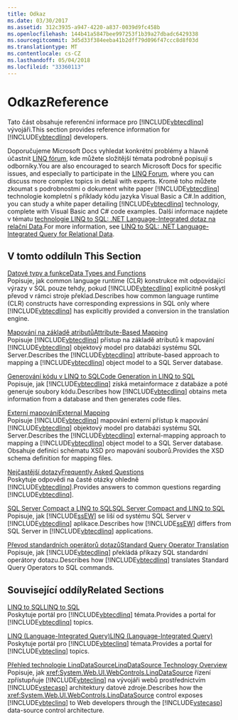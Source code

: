 ```yaml
---
title: Odkaz
ms.date: 03/30/2017
ms.assetid: 312c3935-a947-4220-a837-0039d9fc458b
ms.openlocfilehash: 144b41a5847bee997253f1b39a27dbadc6429338
ms.sourcegitcommit: 3d5d33f384eeba41b2dff79d096f47ccc8d8f03d
ms.translationtype: MT
ms.contentlocale: cs-CZ
ms.lasthandoff: 05/04/2018
ms.locfileid: "33360113"
---
```

# <a name="reference"></a><span data-ttu-id="7b83d-102">Odkaz</span><span class="sxs-lookup"><span data-stu-id="7b83d-102">Reference</span></span>
<span data-ttu-id="7b83d-103">Tato část obsahuje referenční informace pro [!INCLUDE[vbtecdlinq](../../../../../../includes/vbtecdlinq-md.md)] vývojáři.</span><span class="sxs-lookup"><span data-stu-id="7b83d-103">This section provides reference information for [!INCLUDE[vbtecdlinq](../../../../../../includes/vbtecdlinq-md.md)] developers.</span></span>  
  
 <span data-ttu-id="7b83d-104">Doporučujeme Microsoft Docs vyhledat konkrétní problémy a hlavně účastnit [LINQ fórum](http://go.microsoft.com/fwlink/?LinkId=76488), kde můžete složitější témata podrobně popisují s odborníky.</span><span class="sxs-lookup"><span data-stu-id="7b83d-104">You are also encouraged to search Microsoft Docs for specific issues, and especially to participate in the [LINQ Forum](http://go.microsoft.com/fwlink/?LinkId=76488), where you can discuss more complex topics in detail with experts.</span></span> <span data-ttu-id="7b83d-105">Kromě toho můžete zkoumat s podrobnostmi o dokument white paper [!INCLUDE[vbtecdlinq](../../../../../../includes/vbtecdlinq-md.md)] technologie kompletní s příklady kódu jazyka Visual Basic a C#.</span><span class="sxs-lookup"><span data-stu-id="7b83d-105">In addition, you can study a white paper detailing [!INCLUDE[vbtecdlinq](../../../../../../includes/vbtecdlinq-md.md)] technology, complete with Visual Basic and C# code examples.</span></span> <span data-ttu-id="7b83d-106">Další informace najdete v tématu [technologie LINQ to SQL: .NET Language-Integrated dotaz na relační Data](http://go.microsoft.com/fwlink/?LinkId=93205).</span><span class="sxs-lookup"><span data-stu-id="7b83d-106">For more information, see [LINQ to SQL: .NET Language-Integrated Query for Relational Data](http://go.microsoft.com/fwlink/?LinkId=93205).</span></span>  
  
## <a name="in-this-section"></a><span data-ttu-id="7b83d-107">V tomto oddílu</span><span class="sxs-lookup"><span data-stu-id="7b83d-107">In This Section</span></span>  
 [<span data-ttu-id="7b83d-108">Datové typy a funkce</span><span class="sxs-lookup"><span data-stu-id="7b83d-108">Data Types and Functions</span></span>](../../../../../../docs/framework/data/adonet/sql/linq/data-types-and-functions.md)  
 <span data-ttu-id="7b83d-109">Popisuje, jak common language runtime (CLR) konstrukce mít odpovídající výrazy v SQL pouze tehdy, pokud [!INCLUDE[vbtecdlinq](../../../../../../includes/vbtecdlinq-md.md)] explicitně poskytl převod v rámci stroje překlad.</span><span class="sxs-lookup"><span data-stu-id="7b83d-109">Describes how common language runtime (CLR) constructs have corresponding expressions in SQL only where [!INCLUDE[vbtecdlinq](../../../../../../includes/vbtecdlinq-md.md)] has explicitly provided a conversion in the translation engine.</span></span>  
  
 [<span data-ttu-id="7b83d-110">Mapování na základě atributů</span><span class="sxs-lookup"><span data-stu-id="7b83d-110">Attribute-Based Mapping</span></span>](../../../../../../docs/framework/data/adonet/sql/linq/attribute-based-mapping.md)  
 <span data-ttu-id="7b83d-111">Popisuje [!INCLUDE[vbtecdlinq](../../../../../../includes/vbtecdlinq-md.md)] přístup na základě atributů k mapování [!INCLUDE[vbtecdlinq](../../../../../../includes/vbtecdlinq-md.md)] objektový model pro databázi systému SQL Server.</span><span class="sxs-lookup"><span data-stu-id="7b83d-111">Describes the [!INCLUDE[vbtecdlinq](../../../../../../includes/vbtecdlinq-md.md)] attribute-based approach to mapping a [!INCLUDE[vbtecdlinq](../../../../../../includes/vbtecdlinq-md.md)] object model to a SQL Server database.</span></span>  
  
 [<span data-ttu-id="7b83d-112">Generování kódu v LINQ to SQL</span><span class="sxs-lookup"><span data-stu-id="7b83d-112">Code Generation in LINQ to SQL</span></span>](../../../../../../docs/framework/data/adonet/sql/linq/code-generation-in-linq-to-sql.md)  
 <span data-ttu-id="7b83d-113">Popisuje, jak [!INCLUDE[vbtecdlinq](../../../../../../includes/vbtecdlinq-md.md)] získá metainformace z databáze a poté generuje soubory kódu.</span><span class="sxs-lookup"><span data-stu-id="7b83d-113">Describes how [!INCLUDE[vbtecdlinq](../../../../../../includes/vbtecdlinq-md.md)] obtains meta information from a database and then generates code files.</span></span>  
  
 [<span data-ttu-id="7b83d-114">Externí mapování</span><span class="sxs-lookup"><span data-stu-id="7b83d-114">External Mapping</span></span>](../../../../../../docs/framework/data/adonet/sql/linq/external-mapping.md)  
 <span data-ttu-id="7b83d-115">Popisuje [!INCLUDE[vbtecdlinq](../../../../../../includes/vbtecdlinq-md.md)] mapování externí přístup k mapování [!INCLUDE[vbtecdlinq](../../../../../../includes/vbtecdlinq-md.md)] objektový model pro databázi systému SQL Server.</span><span class="sxs-lookup"><span data-stu-id="7b83d-115">Describes the [!INCLUDE[vbtecdlinq](../../../../../../includes/vbtecdlinq-md.md)] external-mapping approach to mapping a [!INCLUDE[vbtecdlinq](../../../../../../includes/vbtecdlinq-md.md)] object model to a SQL Server database.</span></span> <span data-ttu-id="7b83d-116">Obsahuje definici schématu XSD pro mapování souborů.</span><span class="sxs-lookup"><span data-stu-id="7b83d-116">Provides the XSD schema definition for mapping files.</span></span>  
  
 [<span data-ttu-id="7b83d-117">Nejčastější dotazy</span><span class="sxs-lookup"><span data-stu-id="7b83d-117">Frequently Asked Questions</span></span>](../../../../../../docs/framework/data/adonet/sql/linq/frequently-asked-questions.md)  
 <span data-ttu-id="7b83d-118">Poskytuje odpovědi na časté otázky ohledně [!INCLUDE[vbtecdlinq](../../../../../../includes/vbtecdlinq-md.md)].</span><span class="sxs-lookup"><span data-stu-id="7b83d-118">Provides answers to common questions regarding [!INCLUDE[vbtecdlinq](../../../../../../includes/vbtecdlinq-md.md)].</span></span>  
  
 [<span data-ttu-id="7b83d-119">SQL Server Compact a LINQ to SQL</span><span class="sxs-lookup"><span data-stu-id="7b83d-119">SQL Server Compact and LINQ to SQL</span></span>](../../../../../../docs/framework/data/adonet/sql/linq/sql-server-compact-and-linq-to-sql.md)  
 <span data-ttu-id="7b83d-120">Popisuje, jak [!INCLUDE[ssEW](../../../../../../includes/ssew-md.md)] se liší od systému SQL Server v [!INCLUDE[vbtecdlinq](../../../../../../includes/vbtecdlinq-md.md)] aplikace.</span><span class="sxs-lookup"><span data-stu-id="7b83d-120">Describes how [!INCLUDE[ssEW](../../../../../../includes/ssew-md.md)] differs from SQL Server in [!INCLUDE[vbtecdlinq](../../../../../../includes/vbtecdlinq-md.md)] applications.</span></span>  
  
 [<span data-ttu-id="7b83d-121">Převod standardních operátorů dotazů</span><span class="sxs-lookup"><span data-stu-id="7b83d-121">Standard Query Operator Translation</span></span>](../../../../../../docs/framework/data/adonet/sql/linq/standard-query-operator-translation.md)  
 <span data-ttu-id="7b83d-122">Popisuje, jak [!INCLUDE[vbtecdlinq](../../../../../../includes/vbtecdlinq-md.md)] překládá příkazy SQL standardní operátory dotazu.</span><span class="sxs-lookup"><span data-stu-id="7b83d-122">Describes how [!INCLUDE[vbtecdlinq](../../../../../../includes/vbtecdlinq-md.md)] translates Standard Query Operators to SQL commands.</span></span>  
  
## <a name="related-sections"></a><span data-ttu-id="7b83d-123">Související oddíly</span><span class="sxs-lookup"><span data-stu-id="7b83d-123">Related Sections</span></span>  
 [<span data-ttu-id="7b83d-124">LINQ to SQL</span><span class="sxs-lookup"><span data-stu-id="7b83d-124">LINQ to SQL</span></span>](../../../../../../docs/framework/data/adonet/sql/linq/index.md)  
 <span data-ttu-id="7b83d-125">Poskytuje portál pro [!INCLUDE[vbtecdlinq](../../../../../../includes/vbtecdlinq-md.md)] témata.</span><span class="sxs-lookup"><span data-stu-id="7b83d-125">Provides a portal for [!INCLUDE[vbtecdlinq](../../../../../../includes/vbtecdlinq-md.md)] topics.</span></span>  
  
 [<span data-ttu-id="7b83d-126">LINQ (Language-Integrated Query)</span><span class="sxs-lookup"><span data-stu-id="7b83d-126">LINQ (Language-Integrated Query)</span></span>](http://msdn.microsoft.com/library/a73c4aec-5d15-4e98-b962-1274021ea93d)  
 <span data-ttu-id="7b83d-127">Poskytuje portál pro [!INCLUDE[vbteclinq](../../../../../../includes/vbteclinq-md.md)] témata.</span><span class="sxs-lookup"><span data-stu-id="7b83d-127">Provides a portal for [!INCLUDE[vbteclinq](../../../../../../includes/vbteclinq-md.md)] topics.</span></span>  
  
 [<span data-ttu-id="7b83d-128">Přehled technologie LinqDataSource</span><span class="sxs-lookup"><span data-stu-id="7b83d-128">LinqDataSource Technology Overview</span></span>](http://msdn.microsoft.com/library/104cfc3f-7385-47d3-8a51-830dfa791136)  
 <span data-ttu-id="7b83d-129">Popisuje, jak <xref:System.Web.UI.WebControls.LinqDataSource> řízení zpřístupňuje [!INCLUDE[vbteclinq](../../../../../../includes/vbteclinq-md.md)] na vývojáři webů prostřednictvím [!INCLUDE[vstecasp](../../../../../../includes/vstecasp-md.md)] architektury datové zdroje.</span><span class="sxs-lookup"><span data-stu-id="7b83d-129">Describes how the <xref:System.Web.UI.WebControls.LinqDataSource> control exposes [!INCLUDE[vbteclinq](../../../../../../includes/vbteclinq-md.md)] to Web developers through the [!INCLUDE[vstecasp](../../../../../../includes/vstecasp-md.md)] data-source control architecture.</span></span>
